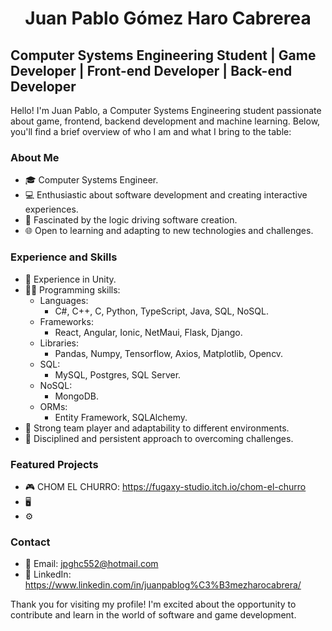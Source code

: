 <h1 align="center">Juan Pablo Gómez Haro Cabrerea</h1>

## Computer Systems Engineering Student | Game Developer | Front-end Developer | Back-end Developer

Hello! I'm Juan Pablo, a Computer Systems Engineering student passionate about game, frontend, backend development and machine learning. Below, you'll find a brief overview of who I am and what I bring to the table:

### About Me

- 🎓 Computer Systems Engineer.
- 💻 Enthusiastic about software development and creating interactive experiences.
- 🧠 Fascinated by the logic driving software creation.
- 🌐 Open to learning and adapting to new technologies and challenges.

### Experience and Skills

- 🚀 Experience in Unity.
- 👩‍💻 Programming skills:
  - Languages:
    - C#, C++, C, Python, TypeScript, Java, SQL, NoSQL.
  - Frameworks:
    - React, Angular, Ionic, NetMaui, Flask, Django.
  - Libraries:
    - Pandas, Numpy, Tensorflow, Axios, Matplotlib, Opencv.
  - SQL:
    - MySQL, Postgres, SQL Server.
  - NoSQL:
    - MongoDB.
  - ORMs:
    - Entity Framework, SQLAlchemy.
- 🤝 Strong team player and adaptability to different environments.
- 🎯 Disciplined and persistent approach to overcoming challenges.

### Featured Projects

- 🎮 CHOM EL CHURRO: https://fugaxy-studio.itch.io/chom-el-churro
- 🖥️ 
- ⚙️ 

### Contact

- 📧 Email: jpghc552@hotmail.com
- 🔗 LinkedIn: https://www.linkedin.com/in/juanpablog%C3%B3mezharocabrera/

Thank you for visiting my profile! I'm excited about the opportunity to contribute and learn in the world of software and game development.
